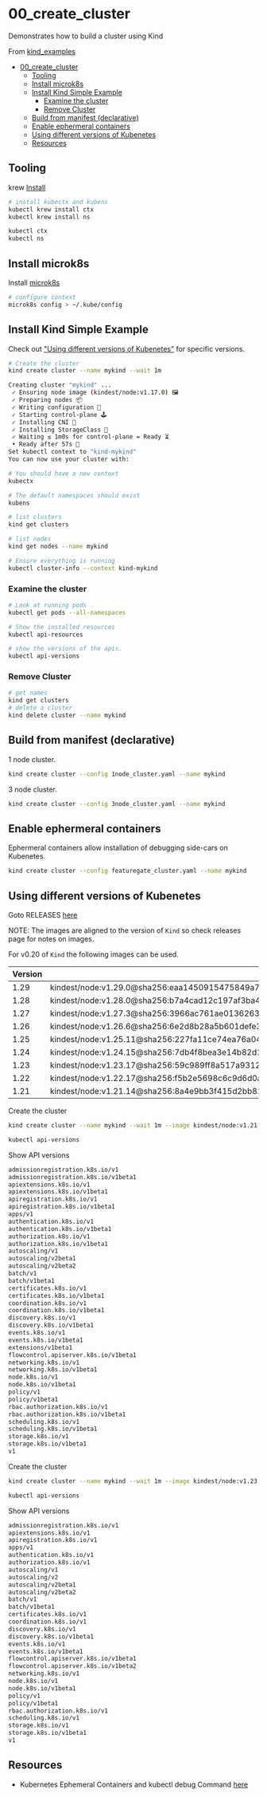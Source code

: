 # 00_create_cluster

Demonstrates how to build a cluster using Kind  

From [kind_examples](https://github.com/chrisguest75/kind_examples)

- [00\_create\_cluster](#00_create_cluster)
  - [Tooling](#tooling)
  - [Install microk8s](#install-microk8s)
  - [Install Kind Simple Example](#install-kind-simple-example)
    - [Examine the cluster](#examine-the-cluster)
    - [Remove Cluster](#remove-cluster)
  - [Build from manifest (declarative)](#build-from-manifest-declarative)
  - [Enable ephermeral containers](#enable-ephermeral-containers)
  - [Using different versions of Kubenetes](#using-different-versions-of-kubenetes)
  - [Resources](#resources)

## Tooling

krew [Install](https://krew.sigs.k8s.io/docs/user-guide/setup/install/)

```sh
# install kubectx and kubens
kubectl krew install ctx 
kubectl krew install ns

kubectl ctx
kubectl ns
```

## Install microk8s

Install [microk8s](https://microk8s.io/docs)  

```sh
# configure context
microk8s config > ~/.kube/config 
```

## Install Kind Simple Example

Check out ["Using different versions of Kubenetes"](#using-different-versions-of-kubenetes) for specific versions.  

```sh
# Create the cluster
kind create cluster --name mykind --wait 1m  

Creating cluster "mykind" ...
 ✓ Ensuring node image (kindest/node:v1.17.0) 🖼
 ✓ Preparing nodes 📦
 ✓ Writing configuration 📜
 ✓ Starting control-plane 🕹️
 ✓ Installing CNI 🔌
 ✓ Installing StorageClass 💾
 ✓ Waiting ≤ 1m0s for control-plane = Ready ⏳
 • Ready after 57s 💚
Set kubectl context to "kind-mykind"
You can now use your cluster with:

# You should have a new context
kubectx

# The default namespaces should exist
kubens

# list clusters
kind get clusters 

# list nodes
kind get nodes --name mykind 

# Ensure everything is running
kubectl cluster-info --context kind-mykind
```

### Examine the cluster

```sh
# Look at running pods
kubectl get pods --all-namespaces

# Show the installed resources
kubectl api-resources

# show the versions of the apis.
kubectl api-versions        
```

### Remove Cluster

```sh
# get names
kind get clusters
# delete a cluster
kind delete cluster --name mykind 
```

## Build from manifest (declarative)

1 node cluster.  

```sh
kind create cluster --config 1node_cluster.yaml --name mykind
```

3 node cluster.  

```sh
kind create cluster --config 3node_cluster.yaml --name mykind
```

## Enable ephermeral containers

Ephermeral containers allow installation of debugging side-cars on Kubenetes.  

```sh
kind create cluster --config featuregate_cluster.yaml --name mykind
```

## Using different versions of Kubenetes

Goto RELEASES [here](https://github.com/kubernetes-sigs/kind/releases)  

NOTE: The images are aligned to the version of `Kind` so check releases page for notes on images.  

For v0.20 of `Kind` the following images can be used.  

|Version  | Id  |
|---------|---------|
| 1.29    | kindest/node:v1.29.0@sha256:eaa1450915475849a73a9227b8f201df25e55e268e5d619312131292e324d570 |
| 1.28    | kindest/node:v1.28.0@sha256:b7a4cad12c197af3ba43202d3efe03246b3f0793f162afb40a33c923952d5b31   |
| 1.27     | kindest/node:v1.27.3@sha256:3966ac761ae0136263ffdb6cfd4db23ef8a83cba8a463690e98317add2c9ba72  |
| 1.26     | kindest/node:v1.26.6@sha256:6e2d8b28a5b601defe327b98bd1c2d1930b49e5d8c512e1895099e4504007adb  |
| 1.25     | kindest/node:v1.25.11@sha256:227fa11ce74ea76a0474eeefb84cb75d8dad1b08638371ecf0e86259b35be0c8 |
| 1.24     | kindest/node:v1.24.15@sha256:7db4f8bea3e14b82d12e044e25e34bd53754b7f2b0e9d56df21774e6f66a70ab |
| 1.23     | kindest/node:v1.23.17@sha256:59c989ff8a517a93127d4a536e7014d28e235fb3529d9fba91b3951d461edfdb        |
| 1.22     | kindest/node:v1.22.17@sha256:f5b2e5698c6c9d6d0adc419c0deae21a425c07d81bbf3b6a6834042f25d4fba2        |
| 1.21     | kindest/node:v1.21.14@sha256:8a4e9bb3f415d2bb81629ce33ef9c76ba514c14d707f9797a01e3216376ba093        |

Create the cluster  

```sh
kind create cluster --name mykind --wait 1m --image kindest/node:v1.21.14@sha256:8a4e9bb3f415d2bb81629ce33ef9c76ba514c14d707f9797a01e3216376ba093

kubectl api-versions
```

Show API versions  

```txt
admissionregistration.k8s.io/v1
admissionregistration.k8s.io/v1beta1
apiextensions.k8s.io/v1
apiextensions.k8s.io/v1beta1
apiregistration.k8s.io/v1
apiregistration.k8s.io/v1beta1
apps/v1
authentication.k8s.io/v1
authentication.k8s.io/v1beta1
authorization.k8s.io/v1
authorization.k8s.io/v1beta1
autoscaling/v1
autoscaling/v2beta1
autoscaling/v2beta2
batch/v1
batch/v1beta1
certificates.k8s.io/v1
certificates.k8s.io/v1beta1
coordination.k8s.io/v1
coordination.k8s.io/v1beta1
discovery.k8s.io/v1
discovery.k8s.io/v1beta1
events.k8s.io/v1
events.k8s.io/v1beta1
extensions/v1beta1
flowcontrol.apiserver.k8s.io/v1beta1
networking.k8s.io/v1
networking.k8s.io/v1beta1
node.k8s.io/v1
node.k8s.io/v1beta1
policy/v1
policy/v1beta1
rbac.authorization.k8s.io/v1
rbac.authorization.k8s.io/v1beta1
scheduling.k8s.io/v1
scheduling.k8s.io/v1beta1
storage.k8s.io/v1
storage.k8s.io/v1beta1
v1
```

Create the cluster  

```sh
kind create cluster --name mykind --wait 1m --image kindest/node:v1.23.17@sha256:59c989ff8a517a93127d4a536e7014d28e235fb3529d9fba91b3951d461edfdb

kubectl api-versions
```

Show API versions  

```txt
admissionregistration.k8s.io/v1
apiextensions.k8s.io/v1
apiregistration.k8s.io/v1
apps/v1
authentication.k8s.io/v1
authorization.k8s.io/v1
autoscaling/v1
autoscaling/v2
autoscaling/v2beta1
autoscaling/v2beta2
batch/v1
batch/v1beta1
certificates.k8s.io/v1
coordination.k8s.io/v1
discovery.k8s.io/v1
discovery.k8s.io/v1beta1
events.k8s.io/v1
events.k8s.io/v1beta1
flowcontrol.apiserver.k8s.io/v1beta1
flowcontrol.apiserver.k8s.io/v1beta2
networking.k8s.io/v1
node.k8s.io/v1
node.k8s.io/v1beta1
policy/v1
policy/v1beta1
rbac.authorization.k8s.io/v1
scheduling.k8s.io/v1
storage.k8s.io/v1
storage.k8s.io/v1beta1
v1
```

## Resources  

* Kubernetes Ephemeral Containers and kubectl debug Command [here](https://iximiuz.com/en/posts/kubernetes-ephemeral-containers/)  
